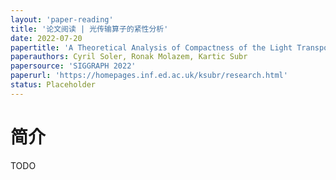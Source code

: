 ```yaml
---
layout: 'paper-reading'
title: '论文阅读 | 光传输算子的紧性分析'
date: 2022-07-20
papertitle: 'A Theoretical Analysis of Compactness of the Light Transport Operator'
paperauthors: Cyril Soler, Ronak Molazem, Kartic Subr
papersource: 'SIGGRAPH 2022'
paperurl: 'https://homepages.inf.ed.ac.uk/ksubr/research.html'
status: Placeholder
---
```


# 简介

TODO